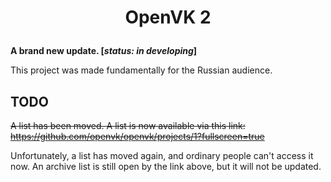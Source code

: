 # <p align="center">OpenVK 2</p>
**A brand new update. \[*status: in developing*\]**

This project was made fundamentally for the Russian audience.
## TODO
~~A list has been moved. A list is now available via this link: https://github.com/openvk/openvk/projects/1?fullscreen=true~~

Unfortunately, a list has moved again, and ordinary people can't access it now. An archive list is still open by the link above, but it will not be updated.
